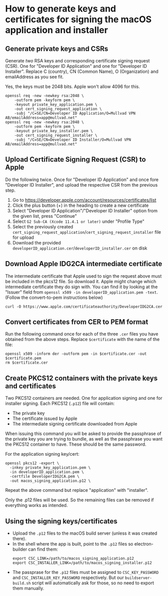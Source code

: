 # How to generate keys and certificates for signing the macOS application and installer

## Generate private keys and CSRs

Generate *two* RSA keys and corresponding certificate signing request (CSR).
One for "Developer ID Application" and one for "Developer ID Installer".
Replace C (country), CN (Common Name), O (Organization) and emailAddress as you see fit.

Yes, the keys must be 2048 bits. Apple won't allow 4096 for this.

```
openssl req -new -newkey rsa:2048 \
    -outform pem -keyform pem \
    -keyout private_key_application.pem \
    -out cert_signing_request_application \
    -subj "/C=SE/CN=Developer ID Application/O=Mullvad VPN AB/emailAddress=app@mullvad.net"
openssl req -new -newkey rsa:2048 \
    -outform pem -keyform pem \
    -keyout private_key_installer.pem \
    -out cert_signing_request_installer \
    -subj "/C=SE/CN=Developer ID Installer/O=Mullvad VPN AB/emailAddress=app@mullvad.net"
```

## Upload Certificate Signing Request (CSR) to Apple

Do the following twice. Once for "Developer ID Application" and once fore "Developer ID Installer",
and upload the respective CSR from the previous step.

1. Go to https://developer.apple.com/account/resources/certificates/list
1. Click the plus button (+) in the heading to create a new certificate
1. Select "Developer ID Application"/"Developer ID Installer" option from the given list, press "Continue"
1. Select `G2 Sub-CA (Xcode 11.4.1 or later)` under "Profile Type"
1. Select the previously created `cert_signing_request_application`/`cert_signing_request_installer` file for upload
1. Download the provided `developerID_application.cer`/`developerID_installer.cer` on disk

## Download Apple IDG2CA intermediate certificate

The intermediate certificate that Apple used to sign the request above must be included in the pkcs12 file. So
download it. Apple might change which intermediate certificate they do sign with. You can find it by looking
at the "Issuer" field from `openssl x509 -in developerID_application.pem -text`. (Follow the convert-to-pem
instructions below)

```
curl -O https://www.apple.com/certificateauthority/DeveloperIDG2CA.cer
```

## Convert certificates from CER to PEM format

Run the following command once for each of the three `.cer` files you have obtained from the above steps.
Replace `$certificate` with the name of the file:
```
openssl x509 -inform der -outform pem -in $certificate.cer -out $certificate.pem
rm $certificate.cer
```

## Create PKCS12 containers with the private keys and certificates

Two PKCS12 containers are needed. One for application signing and one for installer signing.
Each PKCS12 (`.p12`) file will contain:
  * The private key
  * The certificate issued by Apple
  * The intermediate signing certificate downloaded from Apple

When issuing this command you will be asked to provide the passphrase of the private key you
are trying to bundle, as well as the passphrase you want the PKCS12 container to have. These
should be the same password.

For the application signing key/cert:
```
openssl pkcs12 -export \
  -inkey private_key_application.pem \
  -in developerID_application.pem \
  -certfile DeveloperIDG2CA.pem \
  -out macos_signing_application.p12 \
```

Repeat the above command but replace "application" with "installer".

Only the .p12 files will be used. So the remaining files can be removed if everything works as intended.

## Using the signing keys/certificates

* Upload the `.p12` files to the macOS build server (unless it was created there).
* In the shell where the app is built, point to the `.p12` files so electron-builder can find them:
  ```
  export CSC_LINK=/path/to/macos_signing_application.p12
  export CSC_INSTALLER_LINK=/path/to/macos_signing_installer.p12
  ```
* The passprase for the `.p12` files must be assigned to `CSC_KEY_PASSWORD` and
  `CSC_INSTALLER_KEY_PASSWORD` respectively. But our `buildserver-build.sh` script will
  automatically ask for those, so no need to export them manually.


